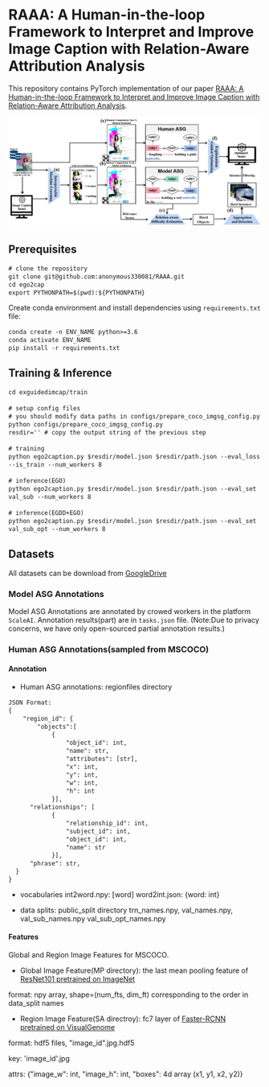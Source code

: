 # RAAA: A Human-in-the-loop Framework to Interpret and Improve Image Caption with Relation-Aware Attribution Analysis

This repository contains PyTorch implementation of our paper [RAAA: A Human-in-the-loop Framework to Interpret and Improve Image Caption with Relation-Aware Attribution Analysis]().

![Overview of ExplanationGuidedCaption Model](figures/framework.png)

## Prerequisites

```
# clone the repository
git clone git@github.com:anonymous330081/RAAA.git
cd ego2cap
export PYTHONPATH=$(pwd):${PYTHONPATH}
```

Create conda environment and install dependencies using `requirements.txt` file:

```
conda create -n ENV_NAME python>=3.6
conda activate ENV_NAME
pip install -r requirements.txt
```

## Training & Inference
```
cd exguidedimcap/train

# setup config files
# you should modify data paths in configs/prepare_coco_imgsg_config.py
python configs/prepare_coco_imgsg_config.py 
resdir='' # copy the output string of the previous step

# training
python ego2caption.py $resdir/model.json $resdir/path.json --eval_loss --is_train --num_workers 8

# inference(EGO)
python ego2caption.py $resdir/model.json $resdir/path.json --eval_set val_sub --num_workers 8

# inference(EGDD+EGO)
python ego2caption.py $resdir/model.json $resdir/path.json --eval_set val_sub_opt --num_workers 8
```

## Datasets

All datasets can be download from [GoogleDrive](https://drive.google.com/drive/folders/1IXjhFePGt9iWDBsPnBbLWRXXKRfeW__C?usp=sharing)

### Model ASG Annotations

Model ASG Annotations are annotated by crowed workers in the platform `ScaleAI`.
Annotation results(part) are in `tasks.json` file. (Note:Due to privacy concerns, we have only open-sourced partial annotation results.)
### Human ASG Annotations(sampled from MSCOCO)
#### Annotation

- Human ASG annotations: regionfiles directory

```
JSON Format:
{
	"region_id": {
		"objects":[
			{
	     		"object_id": int, 
	     		"name": str, 
	     		"attributes": [str],
				"x": int,
				"y": int, 
				"w": int, 
				"h": int
			}],
  	  "relationships": [
			{
				"relationship_id": int,
				"subject_id": int,
				"object_id": int,
				"name": str
			}],
  	  "phrase": str,
  }
}
```

- vocabularies
int2word.npy: [word]
word2int.json: {word: int}

- data splits: public_split directory
trn_names.npy, val_names.npy, val_sub_names.npy val_sub_opt_names.npy

#### Features
Global and Region Image Features for MSCOCO.

- Global Image Feature(MP directory): the last mean pooling feature of [ResNet101 pretrained on ImageNet](https://pytorch.org/vision/stable/models.html#table-of-all-available-classification-weights)

format: npy array, shape=(num_fts, dim_ft)
corresponding to the order in data_split names

- Region Image Feature(SA directroy): fc7 layer of [Faster-RCNN pretrained on VisualGenome](https://github.com/cshizhe/maskrcnn_benchmark)

format: hdf5 files, "image_id".jpg.hdf5

  key: 'image_id'.jpg
  
  attrs: {"image_w": int, "image_h": int, "boxes": 4d array (x1, y1, x2, y2)}






